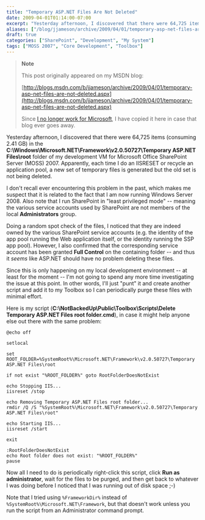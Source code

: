 ```yaml
---
title: "Temporary ASP.NET Files Are Not Deleted"
date: 2009-04-01T01:14:00-07:00
excerpt: "Yesterday afternoon, I discovered that there were 64,725 items (consuming 2.41 GB) in the C:\\Windows\\Microsoft.NET\\Framework\\v2.0.50727\\Temporary ASP.NET Files\\root folder of my development VM for Microsoft Office SharePoint Server (MOSS) 2007. Apparently..."
aliases: ["/blog/jjameson/archive/2009/04/01/temporary-asp-net-files-are-not-deleted.aspx"]
draft: true
categories: ["SharePoint", "Development", "My System"]
tags: ["MOSS 2007", "Core Development", "Toolbox"]
---
```


> **Note**
>
> This post originally appeared on my MSDN blog:
>
> [http://blogs.msdn.com/b/jjameson/archive/2009/04/01/temporary-asp-net-files-are-not-deleted.aspx](http://blogs.msdn.com/b/jjameson/archive/2009/04/01/temporary-asp-net-files-are-not-deleted.aspx)
>
> Since [I no longer work for Microsoft](/blog/jjameson/2011/09/02/last-day-with-microsoft), I have copied it here in case that blog ever goes away.

Yesterday afternoon, I discovered that there were 64,725 items (consuming 2.41 GB) in the **C:\Windows\Microsoft.NET\Framework\v2.0.50727\Temporary ASP.NET Files\root** folder of my development VM for Microsoft Office SharePoint Server (MOSS) 2007. Apparently, each time I do an IISRESET or recycle an application pool, a new set of temporary files is generated but the old set is not being deleted.

I don't recall ever encountering this problem in the past, which makes me suspect that it is related to the fact that I am now running Windows Server 2008. Also note that I run SharePoint in "least privileged mode" -- meaning the various service accounts used by SharePoint are not members of the local **Administrators** group.

Doing a random spot check of the files, I noticed that they are indeed owned by the various SharePoint service accounts (e.g. the identity of the app pool running the Web application itself, or the identity running the SSP app pool). However, I also confirmed that the corresponding service account has been granted **Full Control** on the containing folder -- and thus it *seems* like ASP.NET should have no problem deleting these files.

Since this is only happening on my local development environment -- at least for the moment -- I'm not going to spend any more time investigating the issue at this point. In other words, I'll just "punt" it and create another script and add it to my Toolbox so I can periodically purge these files with minimal effort.

Here is my script (**C:\NotBackedUp\Public\Toolbox\Scripts\Delete Temporary ASP.NET Files root folder.cmd**), in case it might help anyone else out there with the same problem:

```
@echo off

setlocal

set ROOT_FOLDER=%SystemRoot%\Microsoft.NET\Framework\v2.0.50727\Temporary ASP.NET Files\root

if not exist "%ROOT_FOLDER%" goto RootFolderDoesNotExist

echo Stopping IIS...
iisreset /stop

echo Removing Temporary ASP.NET Files root folder...
rmdir /Q /S "%SystemRoot%\Microsoft.NET\Framework\v2.0.50727\Temporary ASP.NET Files\root"

echo Starting IIS...
iisreset /start

exit

:RootFolderDoesNotExist
echo Root folder does not exist: "%ROOT_FOLDER%"
pause
```

Now all I need to do is periodically right-click this script, click **Run as administrator**, wait for the files to be purged, and then get back to whatever I was doing before I noticed that I was running out of disk space ;-)

Note that I tried using `%FrameworkDir%` instead of `%SystemRoot%\Microsoft.NET\Framework`, but that doesn't work unless you run the script from an Administrator command prompt.

